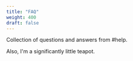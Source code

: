 ```yaml
---
title: "FAQ"
weight: 400
draft: false
---
```


Collection of questions and answers from #help.


Also, I'm a significantly little teapot.
